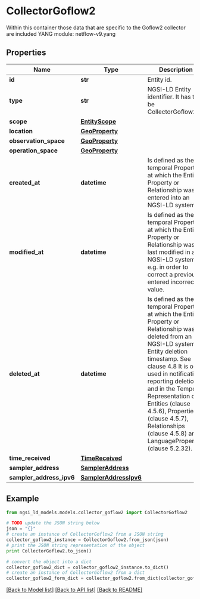 # CollectorGoflow2

Within this container those data that are specific to the Goflow2 collector are included  YANG module: netflow-v9.yang 

## Properties

Name | Type | Description | Notes
------------ | ------------- | ------------- | -------------
**id** | **str** | Entity id.  | [optional] 
**type** | **str** | NGSI-LD Entity identifier. It has to be CollectorGoflow2. | [default to 'CollectorGoflow2']
**scope** | [**EntityScope**](EntityScope.md) |  | [optional] 
**location** | [**GeoProperty**](GeoProperty.md) |  | [optional] 
**observation_space** | [**GeoProperty**](GeoProperty.md) |  | [optional] 
**operation_space** | [**GeoProperty**](GeoProperty.md) |  | [optional] 
**created_at** | **datetime** | Is defined as the temporal Property at which the Entity, Property or Relationship was entered into an NGSI-LD system.  | [optional] [readonly] 
**modified_at** | **datetime** | Is defined as the temporal Property at which the Entity, Property or Relationship was last modified in an NGSI-LD system, e.g. in order to correct a previously entered incorrect value.  | [optional] [readonly] 
**deleted_at** | **datetime** | Is defined as the temporal Property at which the Entity, Property or Relationship was deleted from an NGSI-LD system.  Entity deletion timestamp. See clause 4.8 It is only used in notifications reporting deletions and in the Temporal Representation of Entities (clause 4.5.6), Properties (clause 4.5.7), Relationships (clause 4.5.8) and LanguageProperties (clause 5.2.32).  | [optional] [readonly] 
**time_received** | [**TimeReceived**](TimeReceived.md) |  | 
**sampler_address** | [**SamplerAddress**](SamplerAddress.md) |  | [optional] 
**sampler_address_ipv6** | [**SamplerAddressIpv6**](SamplerAddressIpv6.md) |  | [optional] 

## Example

```python
from ngsi_ld_models.models.collector_goflow2 import CollectorGoflow2

# TODO update the JSON string below
json = "{}"
# create an instance of CollectorGoflow2 from a JSON string
collector_goflow2_instance = CollectorGoflow2.from_json(json)
# print the JSON string representation of the object
print CollectorGoflow2.to_json()

# convert the object into a dict
collector_goflow2_dict = collector_goflow2_instance.to_dict()
# create an instance of CollectorGoflow2 from a dict
collector_goflow2_form_dict = collector_goflow2.from_dict(collector_goflow2_dict)
```
[[Back to Model list]](../README.md#documentation-for-models) [[Back to API list]](../README.md#documentation-for-api-endpoints) [[Back to README]](../README.md)


